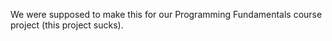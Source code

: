 We were supposed to make this for our Programming Fundamentals course project (this project sucks).
